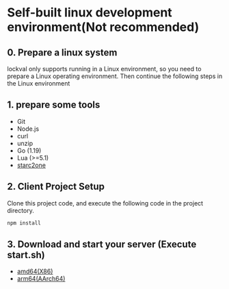 # Self-built linux development environment(Not recommended)

## 0. Prepare a linux system
lockval only supports running in a Linux environment, so you need to prepare a Linux operating environment. Then continue the following steps in the Linux environment

## 1. prepare some tools
- Git
- Node.js
- curl
- unzip
- Go (1.19)
- Lua (>=5.1)
- [starc2one](https://github.com/lockval/starc2one#INSTALLATION)

## 2. Client Project Setup

Clone this project code, and execute the following code in the project directory.



```sh
npm install
```


## 3. Download and start your server (Execute start.sh)

- [amd64(X86)](https://downloads.lockval.com/latest.amd64.linux.zip)
- [arm64(AArch64)](https://downloads.lockval.com/latest.arm64.linux.zip)



